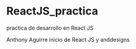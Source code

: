 # ReactJS_practica
practica de desarrollo en React JS

Anthony Aguirre inicio de React JS y  anddesigns
